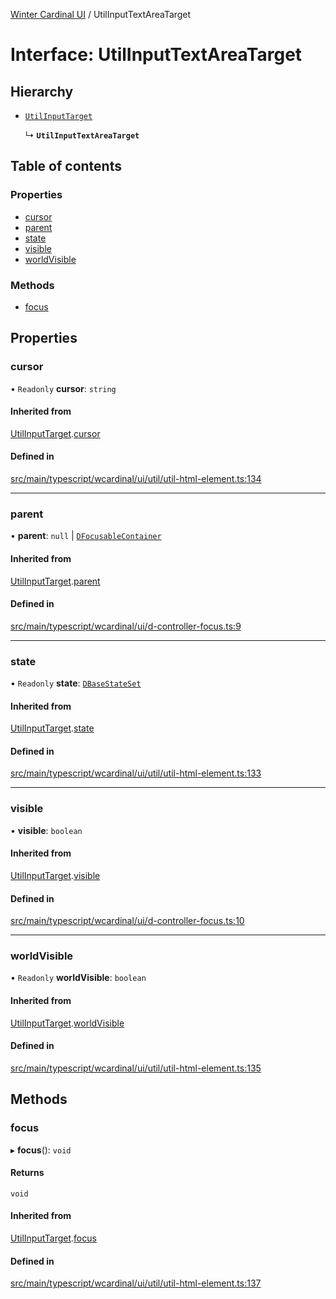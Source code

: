 [Winter Cardinal UI](../README.md) / UtilInputTextAreaTarget

# Interface: UtilInputTextAreaTarget

## Hierarchy

- [`UtilInputTarget`](UtilInputTarget.md)

  ↳ **`UtilInputTextAreaTarget`**

## Table of contents

### Properties

- [cursor](UtilInputTextAreaTarget.md#cursor)
- [parent](UtilInputTextAreaTarget.md#parent)
- [state](UtilInputTextAreaTarget.md#state)
- [visible](UtilInputTextAreaTarget.md#visible)
- [worldVisible](UtilInputTextAreaTarget.md#worldvisible)

### Methods

- [focus](UtilInputTextAreaTarget.md#focus)

## Properties

### cursor

• `Readonly` **cursor**: `string`

#### Inherited from

[UtilInputTarget](UtilInputTarget.md).[cursor](UtilInputTarget.md#cursor)

#### Defined in

[src/main/typescript/wcardinal/ui/util/util-html-element.ts:134](https://github.com/winter-cardinal/winter-cardinal-ui/blob/v0.154.0/src/main/typescript/wcardinal/ui/util/util-html-element.ts#L134)

___

### parent

• **parent**: ``null`` \| [`DFocusableContainer`](DFocusableContainer.md)

#### Inherited from

[UtilInputTarget](UtilInputTarget.md).[parent](UtilInputTarget.md#parent)

#### Defined in

[src/main/typescript/wcardinal/ui/d-controller-focus.ts:9](https://github.com/winter-cardinal/winter-cardinal-ui/blob/v0.154.0/src/main/typescript/wcardinal/ui/d-controller-focus.ts#L9)

___

### state

• `Readonly` **state**: [`DBaseStateSet`](DBaseStateSet.md)

#### Inherited from

[UtilInputTarget](UtilInputTarget.md).[state](UtilInputTarget.md#state)

#### Defined in

[src/main/typescript/wcardinal/ui/util/util-html-element.ts:133](https://github.com/winter-cardinal/winter-cardinal-ui/blob/v0.154.0/src/main/typescript/wcardinal/ui/util/util-html-element.ts#L133)

___

### visible

• **visible**: `boolean`

#### Inherited from

[UtilInputTarget](UtilInputTarget.md).[visible](UtilInputTarget.md#visible)

#### Defined in

[src/main/typescript/wcardinal/ui/d-controller-focus.ts:10](https://github.com/winter-cardinal/winter-cardinal-ui/blob/v0.154.0/src/main/typescript/wcardinal/ui/d-controller-focus.ts#L10)

___

### worldVisible

• `Readonly` **worldVisible**: `boolean`

#### Inherited from

[UtilInputTarget](UtilInputTarget.md).[worldVisible](UtilInputTarget.md#worldvisible)

#### Defined in

[src/main/typescript/wcardinal/ui/util/util-html-element.ts:135](https://github.com/winter-cardinal/winter-cardinal-ui/blob/v0.154.0/src/main/typescript/wcardinal/ui/util/util-html-element.ts#L135)

## Methods

### focus

▸ **focus**(): `void`

#### Returns

`void`

#### Inherited from

[UtilInputTarget](UtilInputTarget.md).[focus](UtilInputTarget.md#focus)

#### Defined in

[src/main/typescript/wcardinal/ui/util/util-html-element.ts:137](https://github.com/winter-cardinal/winter-cardinal-ui/blob/v0.154.0/src/main/typescript/wcardinal/ui/util/util-html-element.ts#L137)
